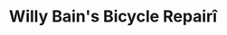 ---
title: "Willy Bain's Bicycle Repairî"
url: /glasgow/willy-bains-bicycle-repairi/
shop: bicycle
---